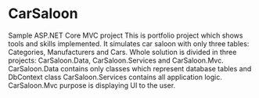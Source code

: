 # CarSaloon
Sample ASP.NET Core MVC project
This is portfolio project which shows tools and skills implemented.
It simulates car saloon with only three tables: Categories, Manufacturers and Cars.
Whole solution is divided in three projects: CarSaloon.Data, CarSaloon.Services and CarSaloon.Mvc.
CarSaloon.Data contains only classes which represent database tables and DbContext class
CarSaloon.Services contains all application logic.
CarSaloon.Mvc purpose is displaying UI to the user.
